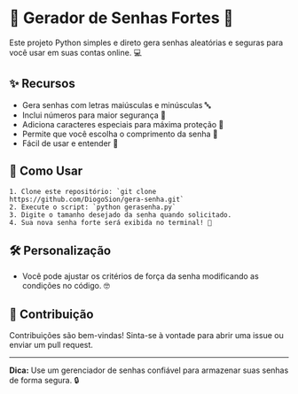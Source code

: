# 🔐 Gerador de Senhas Fortes 💪

Este projeto Python simples e direto gera senhas aleatórias e seguras para você usar em suas contas online. 💻

## ✨ Recursos

* Gera senhas com letras maiúsculas e minúsculas 🔤
* Inclui números para maior segurança 🔢
* Adiciona caracteres especiais para máxima proteção 🔣
* Permite que você escolha o comprimento da senha 📏
* Fácil de usar e entender 🧠

## 🚀 Como Usar

    1. Clone este repositório: `git clone https://github.com/DiogoSion/gera-senha.git`
    2. Execute o script: `python gerasenha.py`
    3. Digite o tamanho desejado da senha quando solicitado.
    4. Sua nova senha forte será exibida no terminal! 🎁

## 🛠️ Personalização

* Você pode ajustar os critérios de força da senha modificando as condições no código. 🤓


## 🤝 Contribuição

Contribuições são bem-vindas! Sinta-se à vontade para abrir uma issue ou enviar um pull request.

---

**Dica:** Use um gerenciador de senhas confiável para armazenar suas senhas de forma segura. 🔒